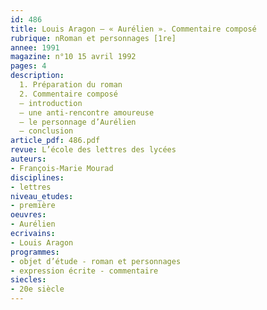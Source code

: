 ```yaml
---
id: 486
title: Louis Aragon – « Aurélien ». Commentaire composé 
rubrique: nRoman et personnages [1re]
annee: 1991
magazine: n°10 15 avril 1992
pages: 4
description: 
  1. Préparation du roman
  2. Commentaire composé
  – introduction
  – une anti-rencontre amoureuse
  – le personnage d’Aurélien
  – conclusion
article_pdf: 486.pdf
revue: L’école des lettres des lycées
auteurs:
- François-Marie Mourad
disciplines:
- lettres
niveau_etudes:
- première
oeuvres:
- Aurélien
ecrivains:
- Louis Aragon
programmes:
- objet d’étude - roman et personnages
- expression écrite - commentaire
siecles:
- 20e siècle
---
```

